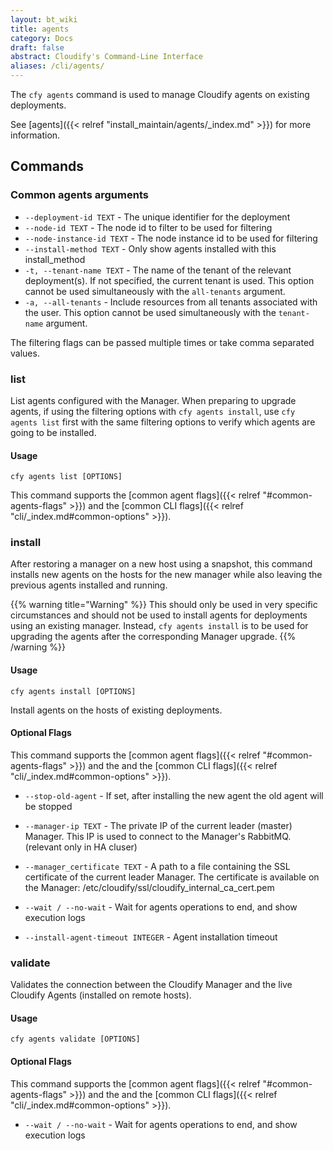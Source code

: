 ```yaml
---
layout: bt_wiki
title: agents
category: Docs
draft: false
abstract: Cloudify's Command-Line Interface
aliases: /cli/agents/
---
```


The `cfy agents` command is used to manage Cloudify agents on existing deployments.

See [agents]({{< relref "install_maintain/agents/_index.md" >}}) for more information.


## Commands
### Common agents arguments

* `--deployment-id TEXT` - The unique identifier for the deployment
* `--node-id TEXT` - The node id to filter to be used for filtering
* `--node-instance-id TEXT` - The node instance id to be used for filtering
* `--install-method TEXT` - Only show agents installed with this
                            install_method
* `-t, --tenant-name TEXT` - The name of the tenant of the relevant 
                             deployment(s). If not specified, the current tenant is used.
                              This option cannot be used simultaneously with the `all-tenants` argument.
* `-a, --all-tenants` - Include resources from all tenants associated with the user. 
                        This option cannot be used simultaneously with the `tenant-name` argument.

The filtering flags can be passed multiple times or take comma separated values.


### list

List agents configured with the Manager.
When preparing to upgrade agents, if using the filtering options with `cfy agents install`,
use `cfy agents list` first with the same filtering options to verify which agents
are going to be installed.

#### Usage
`cfy agents list [OPTIONS]`

This command supports the [common agent flags]({{< relref "#common-agents-flags" >}})
and the [common CLI flags]({{< relref "cli/_index.md#common-options" >}}).


### install
After restoring a manager on a new host using a snapshot, this command installs new agents on the hosts for the new manager while also leaving the previous agents installed and running.

{{% warning title="Warning" %}}
This should only be used in very specific circumstances and should not be used to install agents for deployments using an existing manager. Instead, `cfy agents install` is to be used for upgrading the agents after the corresponding Manager upgrade.
{{% /warning %}}

#### Usage
`cfy agents install [OPTIONS]`

Install agents on the hosts of existing deployments.


#### Optional Flags

This command supports the [common agent flags]({{< relref "#common-agents-flags" >}})
and the and the [common CLI flags]({{< relref "cli/_index.md#common-options" >}}).

*  `--stop-old-agent` - If set, after installing the new agent the old agent will be stopped

*  `--manager-ip TEXT`    - The private IP of the current leader (master) Manager.
                            This IP is used to connect to the Manager's RabbitMQ.
                             (relevant only in HA cluser)

*  `--manager_certificate TEXT`    - A path to a file containing the SSL
                                     certificate of the current leader Manager.
                                     The certificate is available on the Manager:
                                      /etc/cloudify/ssl/cloudify_internal_ca_cert.pem

*  `--wait / --no-wait`    - Wait for agents operations to end, and show execution logs
				  
*  `--install-agent-timeout INTEGER`    - Agent installation timeout


### validate
Validates the connection between the Cloudify Manager and the live
Cloudify Agents (installed on remote hosts).

#### Usage
`cfy agents validate [OPTIONS]`

#### Optional Flags

This command supports the [common agent flags]({{< relref "#common-agents-flags" >}})
and the and the [common CLI flags]({{< relref "cli/_index.md#common-options" >}}).

*  `--wait / --no-wait`    - Wait for agents operations to end, and show execution logs
